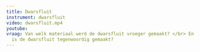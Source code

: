 ```yaml
---
title: Dwarsfluit
instrument: dwarsfluit
video: dwarsfluit.mp4
youtube: 
vraag: Van welk materiaal werd de dwarsfluit vroeger gemaakt? </br> En van welk materiaal
  is de dwarsfluit tegenwoordig gemaakt?
---
```



